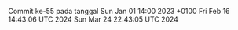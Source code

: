 Commit ke-55 pada tanggal Sun Jan 01 14:00 2023 +0100
Fri Feb 16 14:43:06 UTC 2024
Sun Mar 24 22:43:05 UTC 2024
